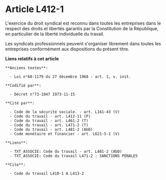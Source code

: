 # Article L412-1

L'exercice du droit syndical est reconnu dans toutes les entreprises dans le respect des droits et libertés garantis par la
Constitution de la République, en particulier de la liberté individuelle du travail.

Les syndicats professionnels peuvent s'organiser librement dans toutes les entreprises conformément aux dispositions du
présent titre.

**Liens relatifs à cet article**

	**Anciens textes**:

	  - Loi n°68-1179 du 27 décembre 1968 - art. 1, v. init.

	**Codifié par**:

	  - Décret n°73-1047 1973-11-15

	**Cité par**:

	  - Code de la sécurité sociale. - art. L161-43 (V)
	  - Code du travail - art. L412-11 (P)
	  - Code du travail - art. L461-2 (T)
	  - Code du travail - art. L471-2 (T)
	  - Code du travail - art. L481-2 (AbD)
	  - Code monétaire et financier - art. L621-5-1 (V)

	**Liens**:

	  - TXT_ASSOCIE: Code du travail - art. L481-2 (AbD)
	  - TXT_ASSOCIE: Code du travail L471-2 : SANCTIONS PENALES

	**Cite**:

	  - Code du travail L410-1 A L413-2
